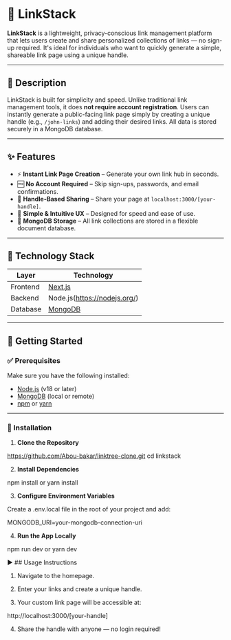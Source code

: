 # 🔗 LinkStack

**LinkStack** is a lightweight, privacy-conscious link management platform that lets users create and share personalized collections of links — no sign-up required. It's ideal for individuals who want to quickly generate a simple, shareable link page using a unique handle.

---

## 📖 Description

LinkStack is built for simplicity and speed. Unlike traditional link management tools, it does **not require account registration**. Users can instantly generate a public-facing link page simply by creating a unique handle (e.g., `/john-links`) and adding their desired links. All data is stored securely in a MongoDB database.

---

## ✨ Features

- ⚡ **Instant Link Page Creation** – Generate your own link hub in seconds.
- 🆓 **No Account Required** – Skip sign-ups, passwords, and email confirmations.
- 🔗 **Handle-Based Sharing** – Share your page at `localhost:3000/[your-handle]`.
- 🧠 **Simple & Intuitive UX** – Designed for speed and ease of use.
- 💾 **MongoDB Storage** – All link collections are stored in a flexible document database.

---

## 🧰 Technology Stack

| Layer       | Technology   |
|-------------|--------------|
| Frontend    | [Next.js](https://nextjs.org/) |
| Backend     | Node.js(https://nodejs.org/) |
| Database    | [MongoDB](https://www.mongodb.com/) |

---

## 🚀 Getting Started

### ✅ Prerequisites

Make sure you have the following installed:

- [Node.js](https://nodejs.org/) (v18 or later)
- [MongoDB](https://www.mongodb.com/) (local or remote)
- [npm](https://www.npmjs.com/) or [yarn](https://yarnpkg.com/)

---

### 🧩 Installation

1. **Clone the Repository**

https://github.com/Abou-bakar/linktree-clone.git
cd linkstack

2. **Install Dependencies**

npm install
or
yarn install

3. **Configure Environment Variables**

Create a .env.local file in the root of your project and add:

MONGODB_URI=your-mongodb-connection-uri

4. **Run the App Locally**
 
npm run dev
or
yarn dev

▶️ ## Usage Instructions

1. Navigate to the homepage.

2. Enter your links and create a unique handle.

3. Your custom link page will be accessible at:

http://localhost:3000/[your-handle]

4. Share the handle with anyone — no login required!




